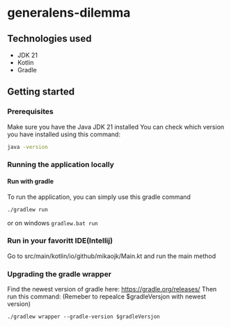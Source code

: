# generalens-dilemma


## Technologies used
* JDK 21
* Kotlin
* Gradle

## Getting started

### Prerequisites
Make sure you have the Java JDK 21 installed
You can check which version you have installed using this command:
``` bash
java -version
```

### Running the application locally

#### Run with gradle
To run the application, you can simply use this gradle command
``` bash
./gradlew run
```
or on windows `gradlew.bat run`

### Run in your favoritt IDE(Intellij)
Go to src/main/kotlin/io/github/mikaojk/Main.kt and run the main method

### Upgrading the gradle wrapper
Find the newest version of gradle here: https://gradle.org/releases/ Then run this command:
(Remeber to repealce $gradleVersjon with newest version)
```shell script
./gradlew wrapper --gradle-version $gradleVersjon
```